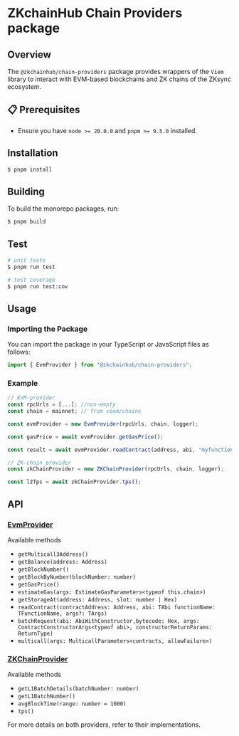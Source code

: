 # ZKchainHub Chain Providers package

## Overview

The `@zkchainhub/chain-providers` package provides wrappers of the `Viem` library to interact with EVM-based blockchains and ZK chains of the ZKsync ecosystem.

## 📋 Prerequisites

-   Ensure you have `node >= 20.0.0` and `pnpm >= 9.5.0` installed.

## Installation

```bash
$ pnpm install
```

## Building

To build the monorepo packages, run:

```bash
$ pnpm build
```

## Test

```bash
# unit tests
$ pnpm run test

# test coverage
$ pnpm run test:cov
```

## Usage

### Importing the Package

You can import the package in your TypeScript or JavaScript files as follows:

```typescript
import { EvmProvider } from "@zkchainhub/chain-providers";
```

### Example

```typescript
// EVM-provider
const rpcUrls = [...]; //non-empty
const chain = mainnet; // from viem/chains

const evmProvider = new EvmProvider(rpcUrls, chain, logger);

const gasPrice = await evmProvider.getGasPrice();

const result = await evmProvider.readContract(address, abi, "myfunction", [arg1, arg2]);

// ZK-chain provider
const zkChainProvider = new ZKChainProvider(rpcUrls, chain, logger);

const l2Tps = await zkChainProvider.tps();
```

## API

### [EvmProvider](./src/providers/evmProvider.service.ts)

Available methods

-   `getMulticall3Address()`
-   `getBalance(address: Address)`
-   `getBlockNumber()`
-   `getBlockByNumber(blockNumber: number)`
-   `getGasPrice()`
-   `estimateGas(args: EstimateGasParameters<typeof this.chain>)`
-   `getStorageAt(address: Address, slot: number | Hex)`
-   `readContract(contractAddress: Address, abi: TAbi functionName: TFunctionName, args?: TArgs)`
-   `batchRequest(abi: AbiWithConstructor,bytecode: Hex, args: ContractConstructorArgs<typeof abi>, constructorReturnParams: ReturnType)`
-   `multicall(args: MulticallParameters<contracts, allowFailure>)`

### [ZKChainProvider](./src/providers/zkChainProvider.service.ts)

Available methods

-   `getL1BatchDetails(batchNumber: number)`
-   `getL1BatchNumber()`
-   `avgBlockTime(range: number = 1000)`
-   `tps()`

For more details on both providers, refer to their implementations.
